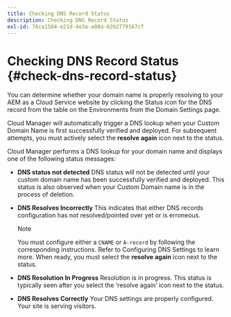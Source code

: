 ```yaml
---
title: Checking DNS Record Status
description: Checking DNS Record Status
exl-id: 76ca1584-e21d-4e3a-a08a-82b2779167cf
---
```

# Checking DNS Record Status {#check-dns-record-status}

You can determine whether your domain name is properly resolving to your AEM as a Cloud Service website by clicking the Status icon for the DNS record from the table on the Environments from the Domain Settings page. 

Cloud Manager will automatically trigger a DNS lookup when your Custom Domain Name is first successfully verified and deployed. For subsequent attempts, you must actively select the **resolve again** icon next to the status.

Cloud Manager performs a DNS lookup for your domain name and displays one of the following status messages:

* **DNS status not detected**
   DNS status will not be detected until your custom domain name has been successfully verified and deployed. This status is also observed when your Custom Domain name is in the process of deletion.

* **DNS Resolves Incorrectly** 
   This indicates that either DNS records configuration has not resolved/pointed over yet or is erroneous.

   >[!NOTE]
   >You must configure either a `CNAME` or `A-record` by following the corresponding instructions. Refer to Configuring DNS Settings to learn more. When ready, you must select the **resolve again** icon next to the status.

* **DNS Resolution In Progress**
   Resolution is in progress. This status is typically seen after you select the ‘resolve again’ icon next to the status.

* **DNS Resolves Correctly**
   Your DNS settings are properly configured. Your site is serving visitors.
